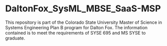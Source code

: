 # DaltonFox_SysML_MBSE_SaaS-MSP
This repository is part of the Colorado State University Master of Science in Systems Engineering Plan B program for Dalton Fox.  The information contained is to meet the requirements of SYSE 695 and MS SYSE to graduate.
